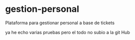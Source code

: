 # gestion-personal
Plataforma para gestionar personal a base de tickets


ya he echo varias pruebas pero el todo no subio a la git Hub
